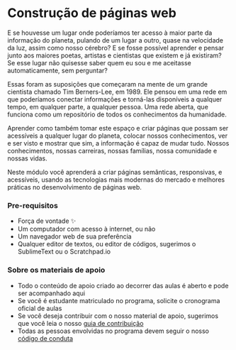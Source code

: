 # Construção de páginas web

E se houvesse um lugar onde poderíamos ter acesso à maior parte da informação do planeta, pulando de um lugar a outro, quase na velocidade da luz, assim como nosso cérebro? E se fosse possível aprender e pensar junto aos maiores poetas, artistas e cientistas que existem e já existiram? Se esse lugar não quisesse saber quem eu sou e me aceitasse automaticamente, sem perguntar?

Essas foram as suposições que começaram na mente de um grande cientista chamado Tim Berners-Lee, em 1989. Ele pensou em uma rede em que poderíamos conectar informações e torná-las disponíveis a qualquer tempo, em qualquer parte, a qualquer pessoa. Uma rede aberta, que funciona como um repositório de todos os conhecimentos da humanidade.

Aprender como também tomar este espaço e criar páginas que possam ser acessíveis a qualquer lugar do planeta, colocar nossos conhecimentos, ver e ser visto e mostrar que sim, a informação é capaz de mudar tudo. Nossos conhecimentos, nossas carreiras, nossas famílias, nossa comunidade e nossas vidas.

Neste módulo você aprenderá a criar páginas semânticas, responsivas, e acessíveis, usando as tecnologias mais modernas do mercado e melhores práticas no desenvolvimento de páginas web.

### Pre-requisitos

* Força de vontade :sparkles:
* Um computador com acesso à internet, ou não
* Um navegador web de sua preferência
* Qualquer editor de textos, ou editor de códigos, sugerimos o SublimeText ou o Scratchpad.io

### Sobre os materiais de apoio

* Todo o conteúdo de apoio criado ao decorrer das aulas é aberto e pode ser acompanhado aqui
* Se você é estudante matriculado no programa, solicite o cronograma oficial de aulas
* Se você deseja contribuir com o nosso material de apoio, sugerimos que você leia o nosso [guia de contribuição](contributing.md)
* Todas as pessoas envolvidas no programa devem seguir o nosso [código de conduta](code_of_conduct.md)

